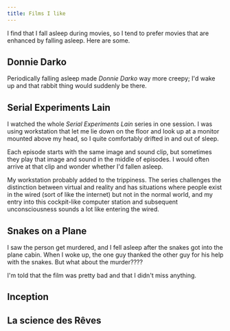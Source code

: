 ```yaml
---
title: Films I like
---
```

I find that I fall asleep during movies,
so I tend to prefer movies that are enhanced
by falling asleep. Here are some.

## Donnie Darko
Periodically falling asleep made
*Donnie Darko* way more creepy; I'd wake
up and that rabbit thing would suddenly be there.

## Serial Experiments Lain
I watched the whole *Serial Experiments Lain*
series in one session. I was using workstation
that let me lie down on the floor and look up
at a monitor mounted above my head, so I quite
comfortably drifted in and out of sleep.

Each episode starts with the same image and
sound clip, but sometimes they play that image
and sound in the middle of episodes. I would
often arrive at that clip and wonder whether
I'd fallen asleep.

My workstation probably added to the trippiness.
The series challenges the distinction between
virtual and reality and has situations where
people exist in the wired (sort of like the
internet) but not in the normal world, and my
entry into this cockpit-like computer station
and subsequent unconsciousness sounds a lot like
entering the wired.

## Snakes on a Plane
I saw the person get murdered, and I fell asleep
after the snakes got into the plane cabin. When
I woke up, the one guy thanked the other guy for
his help with the snakes. But what about the murder????

I'm told that the film was pretty bad and that
I didn't miss anything.

## Inception

## La science des Rêves
